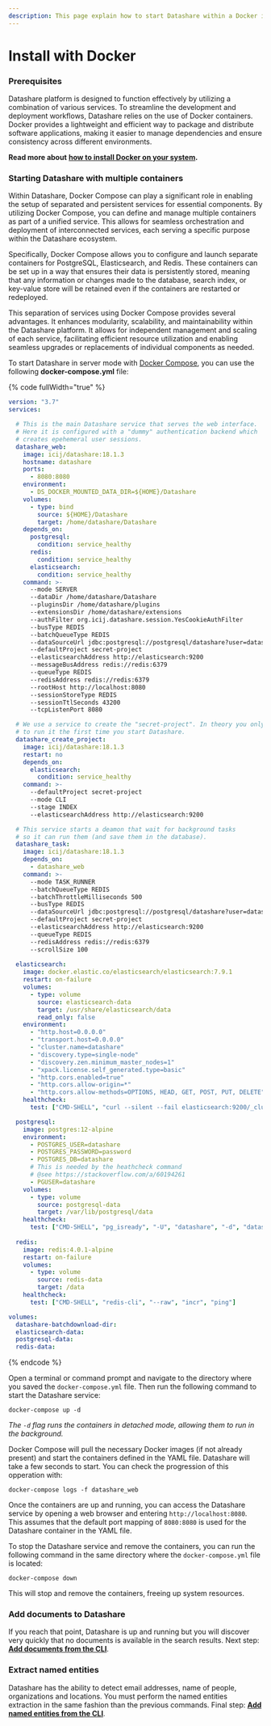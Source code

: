 ```yaml
---
description: This page explain how to start Datashare within a Docker in server mode.
---
```


# Install with Docker

### Prerequisites

Datashare platform is designed to function effectively by utilizing a combination of various services. To streamline the development and deployment workflows, Datashare relies on the use of Docker containers. Docker provides a lightweight and efficient way to package and distribute software applications, making it easier to manage dependencies and ensure consistency across different environments.

**Read more about** [**how to install Docker on your system**](https://docs.docker.com/engine/install/)**.**

###

### Starting Datashare with multiple containers

Within Datashare, Docker Compose can play a significant role in enabling the setup of separated and persistent services for essential components. By utilizing Docker Compose, you can define and manage multiple containers as part of a unified service. This allows for seamless orchestration and deployment of interconnected services, each serving a specific purpose within the Datashare ecosystem.

Specifically, Docker Compose allows you to configure and launch separate containers for PostgreSQL, Elasticsearch, and Redis. These containers can be set up in a way that ensures their data is persistently stored, meaning that any information or changes made to the database, search index, or key-value store will be retained even if the containers are restarted or redeployed.

This separation of services using Docker Compose provides several advantages. It enhances modularity, scalability, and maintainability within the Datashare platform. It allows for independent management and scaling of each service, facilitating efficient resource utilization and enabling seamless upgrades or replacements of individual components as needed.

To start Datashare in server mode with [Docker Compose](https://docs.docker.com/compose/), you can use the following **docker-compose.yml** file:

{% code fullWidth="true" %}
```yaml
version: "3.7"
services:

  # This is the main Datashare service that serves the web interface. 
  # Here it is configured with a "dummy" authentication backend which 
  # creates epehemeral user sessions.
  datashare_web:
    image: icij/datashare:18.1.3
    hostname: datashare
    ports:
      - 8080:8080
    environment:
      - DS_DOCKER_MOUNTED_DATA_DIR=${HOME}/Datashare
    volumes:
      - type: bind
        source: ${HOME}/Datashare
        target: /home/datashare/Datashare
    depends_on:
      postgresql:
        condition: service_healthy
      redis:
        condition: service_healthy
      elasticsearch:
        condition: service_healthy
    command: >-
      --mode SERVER
      --dataDir /home/datashare/Datashare
      --pluginsDir /home/datashare/plugins
      --extensionsDir /home/datashare/extensions
      --authFilter org.icij.datashare.session.YesCookieAuthFilter
      --busType REDIS
      --batchQueueType REDIS
      --dataSourceUrl jdbc:postgresql://postgresql/datashare?user=datashare\&password=password 
      --defaultProject secret-project
      --elasticsearchAddress http://elasticsearch:9200      
      --messageBusAddress redis://redis:6379
      --queueType REDIS
      --redisAddress redis://redis:6379  
      --rootHost http://localhost:8080
      --sessionStoreType REDIS
      --sessionTtlSeconds 43200
      --tcpListenPort 8080

  # We use a service to create the "secret-project". In theory you only need 
  # to run it the first time you start Datashare. 
  datashare_create_project:
    image: icij/datashare:18.1.3
    restart: no
    depends_on:
      elasticsearch:
        condition: service_healthy
    command: >-
      --defaultProject secret-project 
      --mode CLI 
      --stage INDEX 
      --elasticsearchAddress http://elasticsearch:9200

  # This service starts a deamon that wait for background tasks
  # so it can run them (and save them in the database).
  datashare_task:
    image: icij/datashare:18.1.3
    depends_on:
      - datashare_web
    command: >-
      --mode TASK_RUNNER
      --batchQueueType REDIS
      --batchThrottleMilliseconds 500
      --busType REDIS
      --dataSourceUrl jdbc:postgresql://postgresql/datashare?user=datashare\&password=password
      --defaultProject secret-project 
      --elasticsearchAddress http://elasticsearch:9200  
      --queueType REDIS
      --redisAddress redis://redis:6379
      --scrollSize 100  
      
  elasticsearch:
    image: docker.elastic.co/elasticsearch/elasticsearch:7.9.1
    restart: on-failure
    volumes:
      - type: volume
        source: elasticsearch-data
        target: /usr/share/elasticsearch/data
        read_only: false
    environment:
      - "http.host=0.0.0.0"
      - "transport.host=0.0.0.0"
      - "cluster.name=datashare"
      - "discovery.type=single-node"
      - "discovery.zen.minimum_master_nodes=1"
      - "xpack.license.self_generated.type=basic"
      - "http.cors.enabled=true"
      - "http.cors.allow-origin=*"
      - "http.cors.allow-methods=OPTIONS, HEAD, GET, POST, PUT, DELETE"
    healthcheck:
      test: ["CMD-SHELL", "curl --silent --fail elasticsearch:9200/_cluster/health || exit 1"]

  postgresql:
    image: postgres:12-alpine
    environment:
      - POSTGRES_USER=datashare
      - POSTGRES_PASSWORD=password
      - POSTGRES_DB=datashare
      # This is needed by the heathcheck command
      # @see https://stackoverflow.com/a/60194261
      - PGUSER=datashare
    volumes:
      - type: volume
        source: postgresql-data
        target: /var/lib/postgresql/data
    healthcheck:
      test: ["CMD-SHELL", "pg_isready", "-U", "datashare", "-d", "datashare"]
  
  redis:
    image: redis:4.0.1-alpine
    restart: on-failure
    volumes:
      - type: volume
        source: redis-data
        target: /data
    healthcheck:
      test: ["CMD-SHELL", "redis-cli", "--raw", "incr", "ping"]

volumes:
  datashare-batchdownload-dir:
  elasticsearch-data:
  postgresql-data:
  redis-data:
```
{% endcode %}

Open a terminal or command prompt and navigate to the directory where you saved the `docker-compose.yml` file. Then run the following command to start the Datashare service:

```
docker-compose up -d
```

_The `-d` flag runs the containers in detached mode, allowing them to run in the background._

Docker Compose will pull the necessary Docker images (if not already present) and start the containers defined in the YAML file. Datashare will take a few seconds to start. You can check the progression of this opperation with:

```
docker-compose logs -f datashare_web
```

Once the containers are up and running, you can access the Datashare service by opening a web browser and entering `http://localhost:8080`. This assumes that the default port mapping of `8080:8080` is used for the Datashare container in the YAML file.

To stop the Datashare service and remove the containers, you can run the following command in the same directory where the `docker-compose.yml` file is located:

```
docker-compose down
```

This will stop and remove the containers, freeing up system resources.

###

### Add documents to Datashare

If you reach that point, Datashare is up and running but you will discover very quickly that no documents is available in the search results. Next step: [**Add documents from the CLI**](add-documents-from-the-cli.md).

###

### Extract named entities

Datashare has the ability to detect email addresses, name of people, organizations and locations. You must perform the named entities extraction in the same fashion than the previous commands. Final step: [**Add named entities from the CLI**](add-entities-from-the-cli.md).
